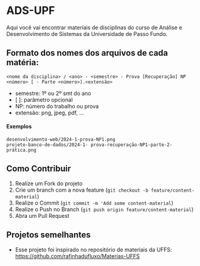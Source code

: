 # ADS-UPF

Aqui você vai encontrar materiais de disciplinas do curso de Análise e Desenvolvimento de Sistemas da Universidade de Passo Fundo.

## Formato dos nomes dos arquivos de cada matéria:  
`<nome da disciplina> / <ano> - <semestre> - Prova [Recuperação] NP <número> [ - Parte <número>].<extensão>`

* semestre: 1º ou 2º smt do ano 
* [  ]: parâmetro opcional 
* NP: número do trabalho ou prova 
* extensão: png, jpeg, pdf, …

#### Exemplos
`desenvolvimento-web/2024-1-prova-NP1.png`  
`projeto-banco-de-dados/2024-1- prova-recuperação-NP1-parte-2-prática.png`

## Como Contribuir

1. Realize um Fork do projeto
2. Crie um branch com a nova feature (`git checkout -b feature/content-material`)
3. Realize o Commit (`git commit -m 'Add some content-material`)
4. Realize o Push no Branch (`git push origin feature/content-material`)
5. Abra um Pull Request

## Projetos semelhantes

* Esse projeto foi inspirado no repositório de materiais da UFFS: https://github.com/rafinhadufluxo/Materias-UFFS
